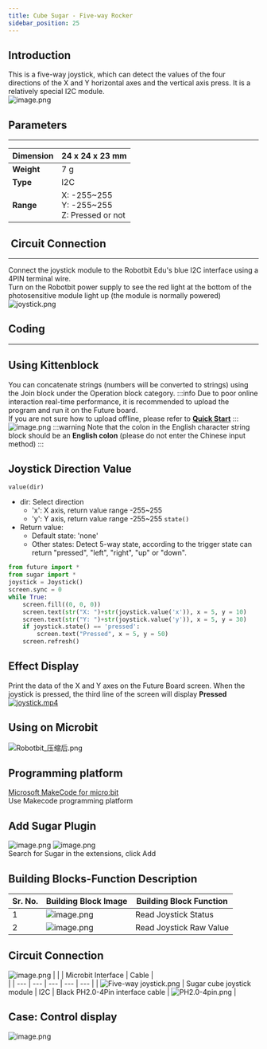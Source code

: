 ```yaml
---
title: Cube Sugar - Five-way Rocker
sidebar_position: 25
---
```


## Introduction
This is a five-way joystick, which can detect the values of the four directions of the X and Y horizontal axes and the vertical axis press. It is a relatively special I2C module.<br />![image.png](1623413995971-67150311-1b88-4f2a-8dce-10ee37319192.png)


## Parameters
---
| **Dimension** | 24 x 24 x 23 mm |
| --- | --- |
| **Weight** | 7 g |
| **Type** | I2C |
| **Range** | X: -255~255<br />Y: -255~255<br />Z: Pressed or not |


##  Circuit Connection
---
Connect the joystick module to the Robotbit Edu's blue I2C interface using a 4PIN terminal wire. <br />Turn on the Robotbit power supply to see the red light at the bottom of the photosensitive module light up (the module is normally powered) <br />![joystick.png](1623414213543-0275d065-c4d6-4cc6-8602-d0b6590e0dda.png)


##   Coding
---


## Using Kittenblock
You can concatenate strings (numbers will be converted to strings) using the Join block under the Operation block category.
:::info
Due to poor online interaction real-time performance, it is recommended to upload the program and run it on the Future board. <br />If you are not sure how to upload offline, please refer to [**Quick Start**](https://www.yuque.com/kittenbot/hardwares/eytesg#Ue4Lw)
:::
![image.png](1623414521072-4767bd3e-6c37-41a9-b349-dfd0abef218c.png)
:::warning
Note that the colon in the English character string block should be an **English colon** (please do not enter the Chinese input method)
:::


## Joystick Direction Value
`value(dir)`
- dir: Select direction
   - 'x': X axis, return value range -255~255
   - 'y': Y axis, return value range -255~255
`state()`
- Return value:
   - Default state: 'none'
   - Other states: Detect 5-way state, according to the trigger state can return "pressed", "left", "right", "up" or "down".
```python
from future import *
from sugar import *
joystick = Joystick()
screen.sync = 0
while True:
    screen.fill((0, 0, 0))
    screen.text(str("X: ")+str(joystick.value('x')), x = 5, y = 10)
    screen.text(str("Y: ")+str(joystick.value('y')), x = 5, y = 30)
    if joystick.state() == 'pressed':
        screen.text("Pressed", x = 5, y = 50)
    screen.refresh()
```


## Effect Display
Print the data of the X and Y axes on the Future Board screen. When the joystick is pressed, the third line of the screen will display **Pressed**
[![joystick.mp4](https://gw.alipayobjects.com/mdn/prod_resou/afts/img/A*NNs6TKOR3isAAAAAAAAAAABkARQnAQ)](https://www.yuque.com/kittenbot/hardwares/sugar-joystick?_lake_card=%7B%22status%22%3A%22done%22%2C%22name%22%3A%22joystick.mp4%22%2C%22size%22%3A%22973943%22%2C%22taskId%22%3A%22uc2f56989-1e40-418a-ad26-e80d161a555%22%2C%22taskType%22%3A%22upload%22%2C%22url%22%3Anull%2C%22cover%22%3Anull%2C%22videoId%22%3A%22inputs%2Fprod%2Fyuque%2F2021%2F1432972%2Fmp4%2F1623416053480-5580a33e-2f91-4a70-8571-7132980540ca.mp4%22%2C%22download%22%3Afalse%2C%22__spacing%22%3A%22both%22%2C%22id%22%3A%22WIgCC%22%2C%22margin%22%3A%7B%22top%22%3Atrue%2C%22bottom%22%3Atrue%7D%2C%22card%22%3A%22video%22%7D#WIgCC)


## Using on Microbit
![Robotbit_压缩后.png](1709112761000-c84282ba-fe71-45c1-8ad4-8e7f6fc4738f.png)


##   Programming platform
[Microsoft MakeCode for micro:bit](https://makecode.microbit.org/#editor)<br />Use Makecode programming platform


## Add Sugar Plugin
![image.png](1709111597414-08605e4f-d626-474f-9c07-ead8ba9f12f1.png)
![image.png](1709111641678-73b61119-c29c-4b48-add7-375ce9a15935.png)<br />
Search for Sugar in the extensions, click Add


## Building Blocks-Function Description
| Sr. No. | Building Block Image | Building Block Function |
| --- | --- | --- |
| 1 | ![image.png](1709715283494-db035dbb-12da-45cc-9736-fc684d671f82.png) | Read Joystick Status |
| 2 | ![image.png](1709715298191-15757448-63a1-4a10-bc67-ebae72b82238.png) | Read Joystick Raw Value |


##  Circuit Connection
![image.png](1709783498467-9606532f-bac4-4bca-a8b6-9fe754806d43.png)
|  |  | Microbit Interface | Cable | <br /> |
| --- | --- | --- | --- | --- |
| ![Five-way joystick.png](1709803910777-0dd22f64-823e-47b5-aa89-caf137758110.png) | Sugar cube joystick module | I2C | Black PH2.0-4Pin interface cable | ![PH2.0-4pin.png](1706866506331-aff5ef84-0413-4a5e-90bc-5a476728eddb.png) |


## Case: Control display
![image.png](1709716058445-8a96507d-1cc5-4857-8a0a-8316e1c9a0a5.png)

